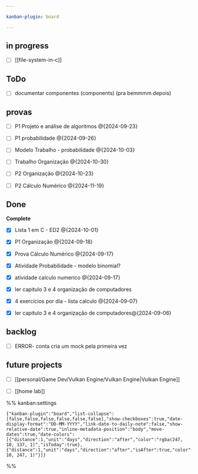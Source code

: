 ```yaml
---

kanban-plugin: board

---
```


## in progress

- [ ] [[file-system-in-c]]


## ToDo

- [ ] documentar componentes (components) (pra bemmmm depois)


## provas

- [ ] P1 Projeto e análise de algoritmos @{2024-09-23}
- [ ] P1 probabilidade @{2024-09-26}
- [ ] Modelo Trabalho - probabilidade @{2024-10-03}
- [ ] Trabalho Organização @{2024-10-30}
- [ ] P2 Organização @{2024-10-23}
- [ ] P2 Cálculo Numérico @{2024-11-19}


## Done

**Complete**
- [x] Lista 1 em C - ED2 @{2024-10-01}
- [x] P1 Organização @{2024-09-18}
- [x] Prova Cálculo Numérico @{2024-09-17}
- [x] Atividade Probabilidade - modelo binomial?
- [x] atividade calculo numerico @{2024-09-17}
- [x] ler capitulo 3 e 4 organização de computadores
- [x] 4 exercícios por dia - lista calculo @{2024-09-07}
- [x] ler capitulo 3 e 4 organização de computadores@{2024-09-06}


## backlog

- [ ] ERROR- conta cria um mock pela primeira vez


## future projects

- [ ] [[personal/Game Dev/Vulkan Engine/Vulkan Engine|Vulkan Engine]]
- [ ] [[home lab]]




%% kanban:settings
```
{"kanban-plugin":"board","list-collapse":[false,false,false,false,false,false],"show-checkboxes":true,"date-display-format":"DD-MM-YYYY","link-date-to-daily-note":false,"show-relative-date":true,"inline-metadata-position":"body","move-dates":true,"date-colors":[{"distance":1,"unit":"days","direction":"after","color":"rgba(247, 10, 137, 1)","isToday":true},{"distance":1,"unit":"days","direction":"after","isAfter":true,"color":"rgba(152, 10, 247, 1)"}]}
```
%%